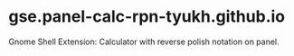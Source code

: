 # gse.panel-calc-rpn-tyukh.github.io
Gnome Shell Extension: Calculator with reverse polish notation on panel.
